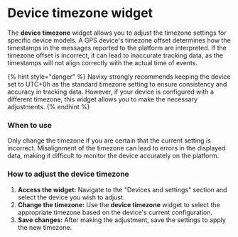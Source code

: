 # Device timezone widget

The **device timezone** widget allows you to adjust the timezone settings for specific device models. A GPS device's timezone offset determines how the timestamps in the messages reported to the platform are interpreted. If the timezone offset is incorrect, it can lead to inaccurate tracking data, as the timestamps will not align correctly with the actual time of events.

{% hint style="danger" %}
Navixy strongly recommends keeping the device set to UTC+0h as the standard timezone setting to ensure consistency and accuracy in tracking data. However, if your device is configured with a different timezone, this widget allows you to make the necessary adjustments.
{% endhint %}

### When to use

Only change the timezone if you are certain that the current setting is incorrect. Misalignment of the timezone can lead to errors in the displayed data, making it difficult to monitor the device accurately on the platform.

### How to adjust the device timezone

1. **Access the widget:** Navigate to the "Devices and settings" section and select the device you wish to adjust.
2. **Change the timezone:** Use the **device timezone** widget to select the appropriate timezone based on the device's current configuration.
3. **Save changes:** After making the adjustment, save the settings to apply the new timezone.
